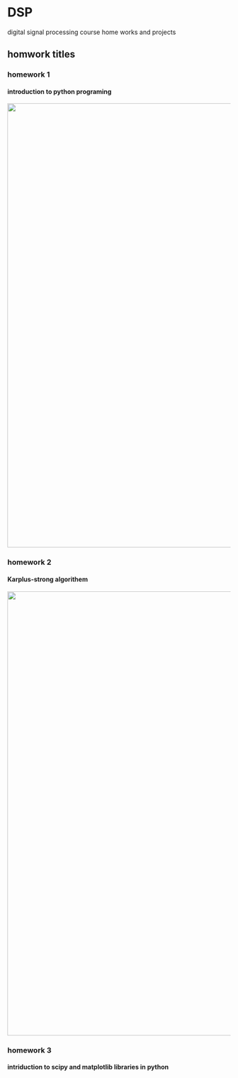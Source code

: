 # DSP
digital signal processing course home works and projects 

## homwork titles


### homework 1
#### introduction to python programing
<p align="center">
<image align="center" src = "images/pythonlogo.jpg" width="1000">
</p>
 

### homework 2
#### Karplus-strong algorithem
   
<p align="center">
<image align="center" src = "images/Karplus-strong algorithem.png" width="1000">
</p>
 
### homework 3
#### intriduction to scipy and matplotlib libraries in python
